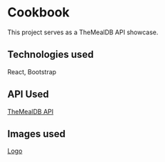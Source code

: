 # Cookbook
This project serves as a TheMealDB API showcase.

## Technologies used
React, Bootstrap

## API Used
[TheMealDB API](https://www.themealdb.com/api.php)

## Images used
[Logo](https://www.flaticon.com/free-icon/book_11897876)